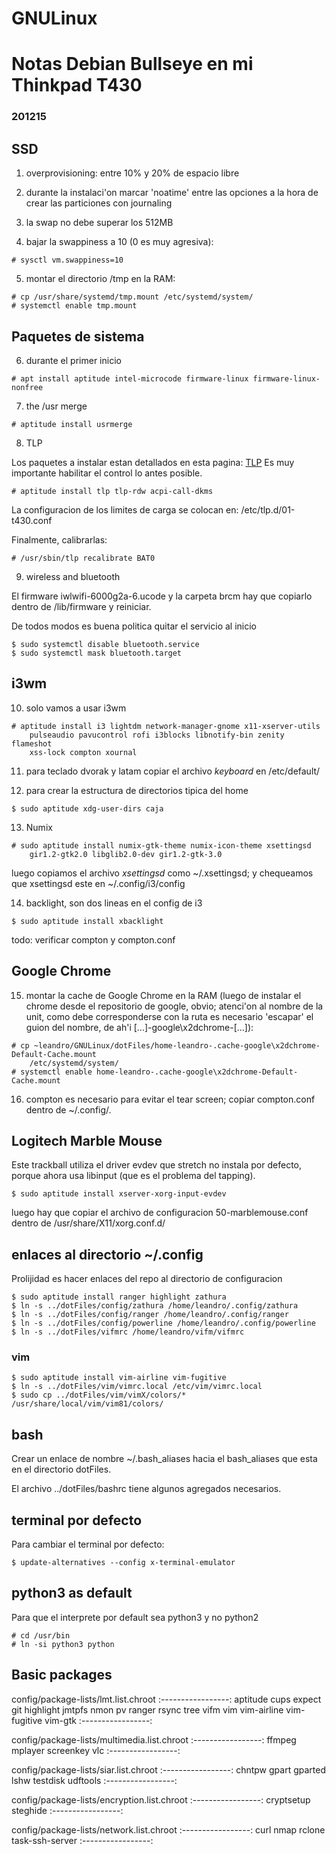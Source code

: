 # GNULinux

# Notas Debian Bullseye en mi Thinkpad T430
### 201215

## SSD

1. overprovisioning: entre 10% y 20% de espacio libre

2. durante la instalaci'on marcar 'noatime' entre las opciones a la hora de
    crear las particiones con journaling

3. la swap no debe superar los 512MB

4. bajar la swappiness a 10 (0 es muy agresiva):
```
# sysctl vm.swappiness=10
```

5. montar el directorio /tmp en la RAM:
```
# cp /usr/share/systemd/tmp.mount /etc/systemd/system/
# systemctl enable tmp.mount
```

<!---
6. habilitar el servicio fstrim automatico:
```
# systemctl enable fstrim.timer
```
-->
## Paquetes de sistema

6. durante el primer inicio

```
# apt install aptitude intel-microcode firmware-linux firmware-linux-nonfree
```

7. the /usr merge

```
# aptitude install usrmerge
```

8. TLP

Los paquetes a instalar estan detallados en esta pagina:
[TLP](http://linrunner.de/en/tlp/docs/tlp-linux-advanced-power-management.html) 
Es muy importante habilitar el control lo antes posible.
```
# aptitude install tlp tlp-rdw acpi-call-dkms 
```

La configuracion de los limites de carga se colocan en: /etc/tlp.d/01-t430.conf

Finalmente, calibrarlas:
```
# /usr/sbin/tlp recalibrate BAT0
```

9. wireless and bluetooth

El firmware iwlwifi-6000g2a-6.ucode y la carpeta brcm  hay que copiarlo
dentro de /lib/firmware y reiniciar.

De todos modos es buena politica quitar el servicio al inicio
```
$ sudo systemctl disable bluetooth.service
$ sudo systemctl mask bluetooth.target
```

## i3wm

10. solo vamos a usar i3wm
```
# aptitude install i3 lightdm network-manager-gnome x11-xserver-utils
    pulseaudio pavucontrol rofi i3blocks libnotify-bin zenity flameshot
    xss-lock compton xournal
```

11. para teclado dvorak y latam copiar el archivo *keyboard* en /etc/default/

12. para crear la estructura de directorios tipica del home
```
$ sudo aptitude xdg-user-dirs caja
```

13. Numix
```
# sudo aptitude install numix-gtk-theme numix-icon-theme xsettingsd
    gir1.2-gtk2.0 libglib2.0-dev gir1.2-gtk-3.0
```

luego copiamos el archivo _xsettingsd_ como ~/.xsettingsd; y chequeamos
que xsettingsd este en ~/.config/i3/config

14. backlight, son dos lineas en el config de i3
```
$ sudo aptitude install xbacklight
```

todo: verificar compton y compton.conf

## Google Chrome

15. montar la cache de Google Chrome en la RAM (luego de instalar el chrome
    desde el repositorio de google, obvio; atenci'on al nombre de la unit,
    como debe corresponderse con la ruta es necesario 'escapar' el guion del
    nombre, de ah'i [...]-google\x2dchrome-[...]):
```
# cp ~leandro/GNULinux/dotFiles/home-leandro-.cache-google\x2dchrome-Default-Cache.mount
    /etc/systemd/system/
# systemctl enable home-leandro-.cache-google\x2dchrome-Default-Cache.mount 
```

16. compton es necesario para evitar el tear screen; copiar compton.conf dentro de ~/.config/.

<!---
16. montar la cache de Firefox en la RAM (el nombre del directorio se asigna
    aleatoriamente durante la instalacion, por eso <?>):
```
# cp ~leandro/GNULinux/dotFiles/home-leandro-mozilla-firefox-<?>.default.mount
    /etc/systemd/system/
# systemctl enable home-leandro-mozilla-firefox-<?>.default.mount
```
-->

## Logitech Marble Mouse

Este trackball utiliza el driver evdev que stretch no instala por defecto,
porque ahora usa libinput (que es el problema del tapping).
```
$ sudo aptitude install xserver-xorg-input-evdev
```
luego hay que copiar el archivo de configuracion 50-marblemouse.conf dentro
de /usr/share/X11/xorg.conf.d/

## enlaces al directorio ~/.config

Prolijidad es hacer enlaces del repo al directorio de configuracion
```
$ sudo aptitude install ranger highlight zathura
$ ln -s ../dotFiles/config/zathura /home/leandro/.config/zathura
$ ln -s ../dotFiles/config/ranger /home/leandro/.config/ranger
$ ln -s ../dotFiles/config/powerline /home/leandro/.config/powerline
$ ln -s ../dotFiles/vifmrc /home/leandro/vifm/vifmrc
```

### vim

```
$ sudo aptitude install vim-airline vim-fugitive
$ ln -s ../dotFiles/vim/vimrc.local /etc/vim/vimrc.local
$ sudo cp ../dotFiles/vim/vimX/colors/* /usr/share/local/vim/vim81/colors/
```

## bash

Crear un enlace de nombre ~/.bash_aliases hacia el bash_aliases que esta en
el directorio dotFiles.

El archivo ../dotFiles/bashrc tiene algunos agregados necesarios.

## terminal por defecto

Para cambiar el terminal por defecto:
```
$ update-alternatives --config x-terminal-emulator
```

## python3 as default

Para que el interprete por default sea python3 y no python2
```
# cd /usr/bin
# ln -si python3 python
```

## Basic packages

config/package-lists/lmt.list.chroot
:-----------------:
aptitude
cups
expect
git
highlight
jmtpfs
nmon
pv
ranger
rsync
tree
vifm
vim
vim-airline
vim-fugitive
vim-gtk
:-----------------:

config/package-lists/multimedia.list.chroot
:-----------------:
ffmpeg
mplayer
screenkey
vlc
:-----------------:

config/package-lists/siar.list.chroot
:-----------------:
chntpw
gpart
gparted
lshw
testdisk
udftools 
:-----------------:

config/package-lists/encryption.list.chroot
:-----------------:
cryptsetup
steghide
:-----------------:

config/package-lists/network.list.chroot
:-----------------:
curl
nmap
rclone
task-ssh-server
:-----------------:
